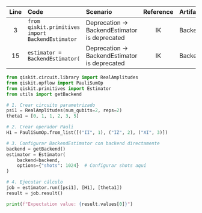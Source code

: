 | Line | Code | Scenario | Reference | Artifact | Refactoring |
| :--: | :--- | :------- | :-------: | :------- | :---------- |
| 3 | `from qiskit.primitives import BackendEstimator` | Deprecation -> BackendEstimator is deprecated | IK | BackendEstimator | `from qiskit.primitives import Estimator` |
| 15 | `estimator = BackendEstimator(` | Deprecation -> BackendEstimator is deprecated | IK | BackendEstimator | `estimator = Estimator(` |

```python
from qiskit.circuit.library import RealAmplitudes
from qiskit.opflow import PauliSumOp
from qiskit.primitives import Estimator
from utils import getBackend

# 1. Crear circuito parametrizado
psi1 = RealAmplitudes(num_qubits=2, reps=2)
theta1 = [0, 1, 1, 2, 3, 5]

# 2. Crear operador Pauli
H1 = PauliSumOp.from_list([("II", 1), ("IZ", 2), ("XI", 3)])

# 3. Configurar BackendEstimator con backend directamente
backend = getBackend()
estimator = Estimator(
    backend=backend,
    options={"shots": 1024}  # Configurar shots aquí
)

# 4. Ejecutar cálculo
job = estimator.run([psi1], [H1], [theta1])
result = job.result()

print(f"Expectation value: {result.values[0]}")
```